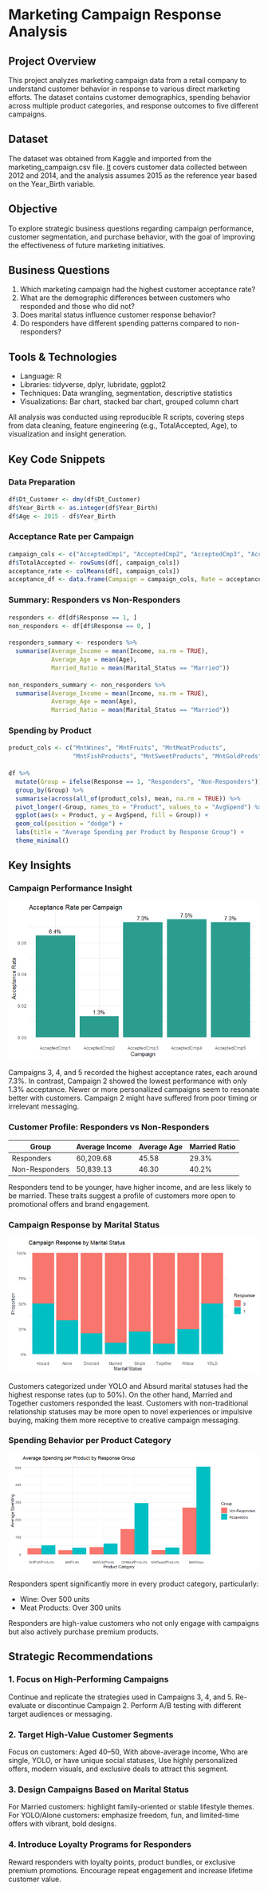 # Marketing Campaign Response Analysis

## Project Overview
This project analyzes marketing campaign data from a retail company to understand customer behavior in response to various direct marketing efforts. The dataset contains customer demographics, spending behavior across multiple product categories, and response outcomes to five different campaigns.

## Dataset
The dataset was obtained from Kaggle and imported from the marketing_campaign.csv file. [It](https://github.com/deaanisaaulia/campaign-response-analysis/blob/main/marketing_campaign.csv) covers customer data collected between 2012 and 2014, and the analysis assumes 2015 as the reference year based on the Year_Birth variable.

## Objective
To explore strategic business questions regarding campaign performance, customer segmentation, and purchase behavior, with the goal of improving the effectiveness of future marketing initiatives.

## Business Questions
1.	Which marketing campaign had the highest customer acceptance rate?
2.	What are the demographic differences between customers who responded and those who did not?
3.	Does marital status influence customer response behavior?
4.	Do responders have different spending patterns compared to non-responders?

## Tools & Technologies
- Language: R
- Libraries: tidyverse, dplyr, lubridate, ggplot2
- Techniques: Data wrangling, segmentation, descriptive statistics
- Visualizations: Bar chart, stacked bar chart, grouped column chart
  
All analysis was conducted using reproducible R scripts, covering steps from data cleaning, feature engineering (e.g., TotalAccepted, Age), to visualization and insight generation.

## Key Code Snippets
### Data Preparation

```r
df$Dt_Customer <- dmy(df$Dt_Customer)
df$Year_Birth <- as.integer(df$Year_Birth)
df$Age <- 2015 - df$Year_Birth
```

### Acceptance Rate per Campaign

```r
campaign_cols <- c("AcceptedCmp1", "AcceptedCmp2", "AcceptedCmp3", "AcceptedCmp4", "AcceptedCmp5")
df$TotalAccepted <- rowSums(df[, campaign_cols])
acceptance_rate <- colMeans(df[, campaign_cols])
acceptance_df <- data.frame(Campaign = campaign_cols, Rate = acceptance_rate)
```


### Summary: Responders vs Non-Responders

```r
responders <- df[df$Response == 1, ]
non_responders <- df[df$Response == 0, ]

responders_summary <- responders %>%
  summarise(Average_Income = mean(Income, na.rm = TRUE),
            Average_Age = mean(Age),
            Married_Ratio = mean(Marital_Status == "Married"))

non_responders_summary <- non_responders %>%
  summarise(Average_Income = mean(Income, na.rm = TRUE),
            Average_Age = mean(Age),
            Married_Ratio = mean(Marital_Status == "Married"))
```
            
### Spending by Product

```r
product_cols <- c("MntWines", "MntFruits", "MntMeatProducts",
                  "MntFishProducts", "MntSweetProducts", "MntGoldProds")

df %>%
  mutate(Group = ifelse(Response == 1, "Responders", "Non-Responders")) %>%
  group_by(Group) %>%
  summarise(across(all_of(product_cols), mean, na.rm = TRUE)) %>%
  pivot_longer(-Group, names_to = "Product", values_to = "AvgSpend") %>%
  ggplot(aes(x = Product, y = AvgSpend, fill = Group)) +
  geom_col(position = "dodge") +
  labs(title = "Average Spending per Product by Response Group") +
  theme_minimal()
```

## Key Insights

### Campaign Performance Insight
![alt text](https://github.com/deaanisaaulia/campaign-response-analysis/blob/main/pic1.png)

Campaigns 3, 4, and 5 recorded the highest acceptance rates, each around 7.3%. In contrast, Campaign 2 showed the lowest performance with only 1.3% acceptance. Newer or more personalized campaigns seem to resonate better with customers. Campaign 2 might have suffered from poor timing or irrelevant messaging.

### Customer Profile: Responders vs Non-Responders

| Group           | Average Income | Average Age | Married Ratio |
|-----------------|----------------|-------------|----------------|
| Responders      | 60,209.68      | 45.58       | 29.3%          |
| Non-Responders  | 50,839.13      | 46.30       | 40.2%          |

Responders tend to be younger, have higher income, and are less likely to be married. These traits suggest a profile of customers more open to promotional offers and brand engagement.

### Campaign Response by Marital Status
![alt text](https://github.com/deaanisaaulia/campaign-response-analysis/blob/main/pic2.png)

Customers categorized under YOLO and Absurd marital statuses had the highest response rates (up to 50%). On the other hand, Married and Together customers responded the least.
Customers with non-traditional relationship statuses may be more open to novel experiences or impulsive buying, making them more receptive to creative campaign messaging.

### Spending Behavior per Product Category
![alt text](https://github.com/deaanisaaulia/campaign-response-analysis/blob/main/pic3.png)

Responders spent significantly more in every product category, particularly:
- Wine: Over 500 units
- Meat Products: Over 300 units

Responders are high-value customers who not only engage with campaigns but also actively purchase premium products.

## Strategic Recommendations
### 1. Focus on High-Performing Campaigns
Continue and replicate the strategies used in Campaigns 3, 4, and 5. Re-evaluate or discontinue Campaign 2. Perform A/B testing with different target audiences or messaging.

### 2. Target High-Value Customer Segments
Focus on customers: Aged 40–50, With above-average income, Who are single, YOLO, or have unique social statuses, Use highly personalized offers, modern visuals, and exclusive deals to attract this segment.

### 3. Design Campaigns Based on Marital Status
For Married customers: highlight family-oriented or stable lifestyle themes. For YOLO/Alone customers: emphasize freedom, fun, and limited-time offers with vibrant, bold designs.

### 4. Introduce Loyalty Programs for Responders
Reward responders with loyalty points, product bundles, or exclusive premium promotions. Encourage repeat engagement and increase lifetime customer value.




